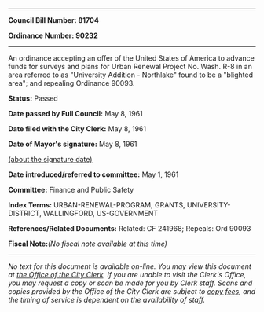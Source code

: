 

********

**Council Bill Number: 81704**
   
**Ordinance Number: 90232**
********

 An ordinance accepting an offer of the United States of America to advance funds for surveys and plans for Urban Renewal Project No. Wash. R-8 in an area referred to as "University Addition - Northlake" found to be a "blighted area"; and repealing Ordinance 90093.

**Status:** Passed
   
**Date passed by Full Council:** May 8, 1961
   
**Date filed with the City Clerk:** May 8, 1961
   
**Date of Mayor's signature:** May 8, 1961
   
[(about the signature date)](/~public/approvaldate.htm)
   
   
   
**Date introduced/referred to committee:** May 1, 1961
   
**Committee:** Finance and Public Safety
   
   
**Index Terms:** URBAN-RENEWAL-PROGRAM, GRANTS, UNIVERSITY-DISTRICT, WALLINGFORD, US-GOVERNMENT

**References/Related Documents:** Related: CF 241968; Repeals: Ord 90093

**Fiscal Note:**_(No fiscal note available at this time)_
********

_No text for this document is available on-line. You may view this document at [the Office of the City Clerk](http://www.seattle.gov/leg/clerk/contactUs.htm). If you are unable to visit the Clerk's Office, you may request a copy or scan be made for you by Clerk staff. Scans and copies provided by the Office of the City Clerk are subject to [copy fees](http://clerk.seattle.gov/~public/clerkfees.htm), and the timing of service is dependent on the availability of staff._

